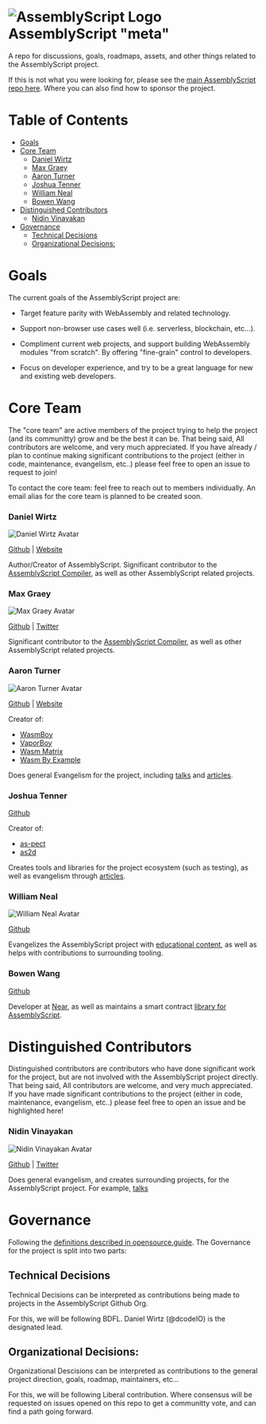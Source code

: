 ![AssemblyScript Logo](https://avatars1.githubusercontent.com/u/28916798?s=64) AssemblyScript "meta"
=================

A repo for discussions, goals, roadmaps, assets, and other things related to the AssemblyScript project.

If this is not what you were looking for, please see the [main AssemblyScript repo here](https://github.com/AssemblyScript/assemblyscript). Where you can also find how to sponsor the project.

# Table of Contents

* [Goals](#goals)
* [Core Team](#core-team)
  * [Daniel Wirtz](#daniel-wirtz)
  * [Max Graey](#max-graey)
  * [Aaron Turner](#aaron-turner)
  * [Joshua Tenner](#joshua-tenner)
  * [William Neal](#william-neal)
  * [Bowen Wang](#bowen-wang)
* [Distinguished Contributors](#distinguished-contributors)
  * [Nidin Vinayakan](#nidin-vinayakan)
* [Governance](#governance)
  * [Technical Decisions](#technical-decisions)
  * [Organizational Decisions:](#organizational-decisions)

# Goals

The current goals of the AssemblyScript project are:

* Target feature parity with WebAssembly and related technology.

* Support non-browser use cases well (i.e. serverless, blockchain, etc...).

* Compliment current web projects, and support building WebAssembly modules "from scratch". By offering "fine-grain" control to developers.

* Focus on developer experience, and try to be a great language for new and existing web developers. 

# Core Team

The "core team" are active members of the project trying to help the project (and its communitty) grow and be the best it can be. That being said, All contributors are welcome, and very much appreciated. If you have already / plan to continue making significant contributions to the project (either in code, maintenance, evangelism, etc..) please feel free to open an issue to request to join!

To contact the core team: feel free to reach out to members individually. An email alias for the core team is planned to be created soon.

### Daniel Wirtz

![Daniel Wirtz Avatar](https://avatars0.githubusercontent.com/u/1136893?s=150&v=4)

[Github](https://github.com/dcodeIO) | [Website](https://dcode.io/)

Author/Creator of AssemblyScript. Significant contributor to the [AssemblyScript Compiler](https://github.com/AssemblyScript/assemblyscript), as well as other AssemblyScript related projects.

### Max Graey

![Max Graey Avatar](https://avatars0.githubusercontent.com/u/1301959?s=150&v=4)

[Github](https://github.com/MaxGraey) | [Twitter](https://twitter.com/MaxGraey)

Significant contributor to the [AssemblyScript Compiler](https://github.com/AssemblyScript/assemblyscript), as well as other AssemblyScript related projects.

### Aaron Turner

![Aaron Turner Avatar](https://avatars0.githubusercontent.com/u/1448289?s=150&v=4)

[Github](https://github.com/torch2424) | [Website](https://aaronthedev.com/)

Creator of: 

* [WasmBoy](https://github.com/torch2424/wasmboy)
* [VaporBoy](https://github.com/torch2424/vaporBoy)
* [Wasm Matrix](https://github.com/torch2424/wasm-matrix)
* [Wasm By Example](https://github.com/torch2424/wasm-by-example) 

Does general Evangelism for the project, including [talks](https://youtu.be/ZlL1nduatZQ) and [articles](https://medium.com/@torch2424/webassembly-is-fast-a-real-world-benchmark-of-webassembly-vs-es6-d85a23f8e193).

### Joshua Tenner

[Github](https://github.com/jtenner)

Creator of:

* [as-pect](https://github.com/jtenner/as-pect)
* [as2d](https://github.com/as2d/as2d)

Creates tools and libraries for the project ecosystem (such as testing), as well as evangelism through [articles](https://dev.to/jtenner/an-assemblyscript-primer-for-typescript-developers-lf1).

### William Neal

![William Neal Avatar](https://avatars0.githubusercontent.com/u/1483244?s=150&v=4)

[Github](https://github.com/bowenwang1996)

Evangelizes the AssemblyScript project with [educational content](http://www.cs.umd.edu/class/spring2019/cmsc388I/assemblyscript.html), as well as helps with contributions to surrounding tooling.

### Bowen Wang

[Github](https://github.com/bowenwang1996)

Developer at [Near](https://nearprotocol.com/), as well as maintains a smart contract [library for AssemblyScript](https://github.com/nearprotocol/near-runtime-ts).

# Distinguished Contributors

Distinguished contributors are contributors who have done significant work for the project, but are not involved with the AssemblyScript project directly. That being said, All contributors are welcome, and very much appreciated. If you have made significant contributions to the project (either in code, maintenance, evangelism, etc..) please feel free to open an issue and be highlighted here!

### Nidin Vinayakan

![Nidin Vinayakan Avatar](https://avatars0.githubusercontent.com/u/1301959?s=150&v=4)

[Github](https://github.com/nidin) | [Twitter](https://twitter.com/01alchemist)

Does general evangelism, and creates surrounding projects, for the AssemblyScript project. For example, [talks](https://youtu.be/jCRjHMB1oDY)

# Governance

Following the [definitions described in opensource.guide](https://opensource.guide/leadership-and-governance/#what-are-some-of-the-common-governance-structures-for-open-source-projects). The Governance for the project is split into two parts:

## Technical Decisions

Technical Decisions can be interpreted as contributions being made to projects in the AssemblyScript Github Org.

For this, we will be following BDFL. Daniel Wirtz (@dcodeIO) is the designated lead.

## Organizational Decisions:

Organizational Descisions can be interpreted as contributions to the general project direction, goals, roadmap, maintainers, etc...

For this, we will be following Liberal contribution. Where consensus will be requested on issues opened on this repo to get a communitty vote, and can find a path going forward.
